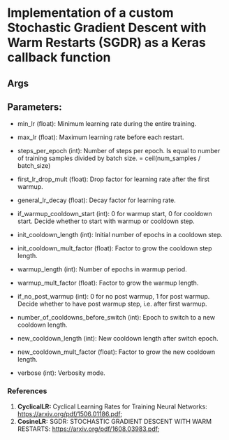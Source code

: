 # Implementation of a custom Stochastic Gradient Descent with Warm Restarts (SGDR) as a Keras callback function

## Args
## Parameters:
- min_lr (float): Minimum learning rate during the entire training.
- max_lr (float): Maximum learning rate before each restart.
- steps_per_epoch (int): Number of steps per epoch. 
                            Is equal to number of training samples divided by batch size. = ceil(num_samples / batch_size)

- first_lr_drop_mult (float): Drop factor for learning rate after the first warmup.
- general_lr_decay (float): Decay factor for learning rate.

- if_warmup_cooldown_start (int): 0 for warmup start, 0 for cooldown start. Decide whether to start with warmup or cooldown step.

- init_cooldown_length (int): Initial number of epochs in a cooldown step.
- init_cooldown_mult_factor (float): Factor to grow the cooldown step length.

- warmup_length (int): Number of epochs in warmup period.
- warmup_mult_factor (float): Factor to grow the warmup length.
- if_no_post_warmup (int): 0 for no post warmup, 1 for post warmup. 
                            Decide whether to have post warmup step, i.e. after first warmup.

- number_of_cooldowns_before_switch (int): Epoch to switch to a new cooldown length.
- new_cooldown_length (int): New cooldown length after switch epoch.
- new_cooldown_mult_factor (float): Factor to grow the new cooldown length.

- verbose (int): Verbosity mode.

### References
  1. **CyclicalLR:** Cyclical Learning Rates for Training Neural Networks: https://arxiv.org/pdf/1506.01186.pdf;
  2. **CosineLR:** SGDR: STOCHASTIC GRADIENT DESCENT WITH WARM RESTARTS: https://arxiv.org/pdf/1608.03983.pdf;